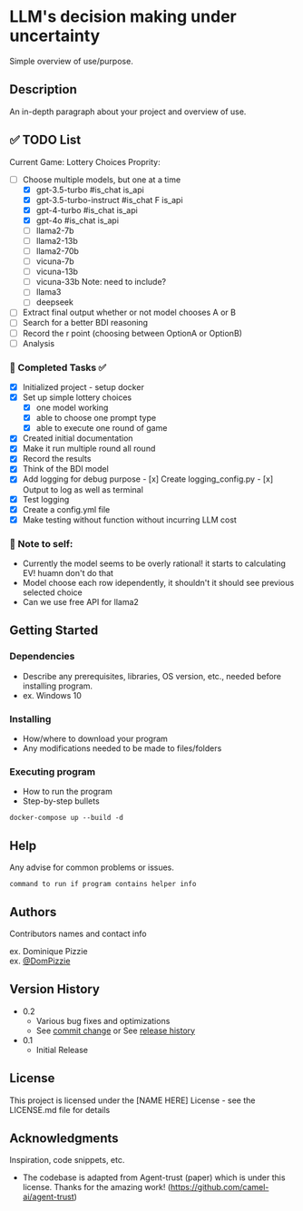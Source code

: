 # LLM's decision making under uncertainty

Simple overview of use/purpose.

## Description

An in-depth paragraph about your project and overview of use.


## ✅ TODO List
Current Game: Lottery Choices
Proprity:
- [ ] Choose multiple models, but one at a time
     - [x] gpt-3.5-turbo             #is_chat       is_api
     - [x] gpt-3.5-turbo-instruct    #is_chat F     is_api
     - [x] gpt-4-turbo               #is_chat       is_api
     - [x] gpt-4o                    #is_chat       is_api
     - [ ] llama2-7b 
     - [ ] llama2-13b
     - [ ] llama2-70b
     - [ ] vicuna-7b
     - [ ] vicuna-13b
     - [ ] vicuna-33b
     Note: need to include? 
     - [ ] llama3
     - [ ] deepseek

- [ ] Extract final output whether or not model chooses A or B 
- [ ] Search for a better BDI reasoning
- [ ] Record the r point (choosing between OptionA or OptionB)
- [ ] Analysis

### 🔹 Completed Tasks ✅
- [x] Initialized project - setup docker
- [x] Set up simple lottery choices
     - [x] one model working
     - [x] able to choose one prompt type
     - [x] able to execute one round of game
- [x] Created initial documentation
- [x] Make it run multiple round all round
- [x] Record the results 
- [x] Think of the BDI model
- [x] Add logging for debug purpose
      - [x] Create logging_config.py
      - [x] Output to log as well as terminal
- [x] Test logging
- [x] Create a config.yml file 
- [x] Make testing without function without incurring LLM cost

### 🔹 Note to self:
- Currently the model seems to be overly rational! it starts to calculating EV! huamn don't do that
- Model choose each row idependently, it shouldn't it should see previous selected choice
- Can we use free API for llama2


## Getting Started

### Dependencies

* Describe any prerequisites, libraries, OS version, etc., needed before installing program.
* ex. Windows 10

### Installing

* How/where to download your program
* Any modifications needed to be made to files/folders

### Executing program

* How to run the program
* Step-by-step bullets
```
docker-compose up --build -d
```

## Help

Any advise for common problems or issues.
```
command to run if program contains helper info
```

## Authors

Contributors names and contact info

ex. Dominique Pizzie  
ex. [@DomPizzie](https://twitter.com/dompizzie)

## Version History

* 0.2
    * Various bug fixes and optimizations
    * See [commit change]() or See [release history]()
* 0.1
    * Initial Release

## License

This project is licensed under the [NAME HERE] License - see the LICENSE.md file for details

## Acknowledgments

Inspiration, code snippets, etc.
* The codebase is adapted from Agent-trust (paper) which is under this license. Thanks for the amazing work! (https://github.com/camel-ai/agent-trust)
<!-- * [awesome-readme](https://github.com/matiassingers/awesome-readme)
* [PurpleBooth](https://gist.github.com/PurpleBooth/109311bb0361f32d87a2)
* [dbader](https://github.com/dbader/readme-template)
* [zenorocha](https://gist.github.com/zenorocha/4526327)
* [fvcproductions](https://gist.github.com/fvcproductions/1bfc2d4aecb01a834b46) -->
<!-- docker-compose up --build -d
docker-compose down -->

